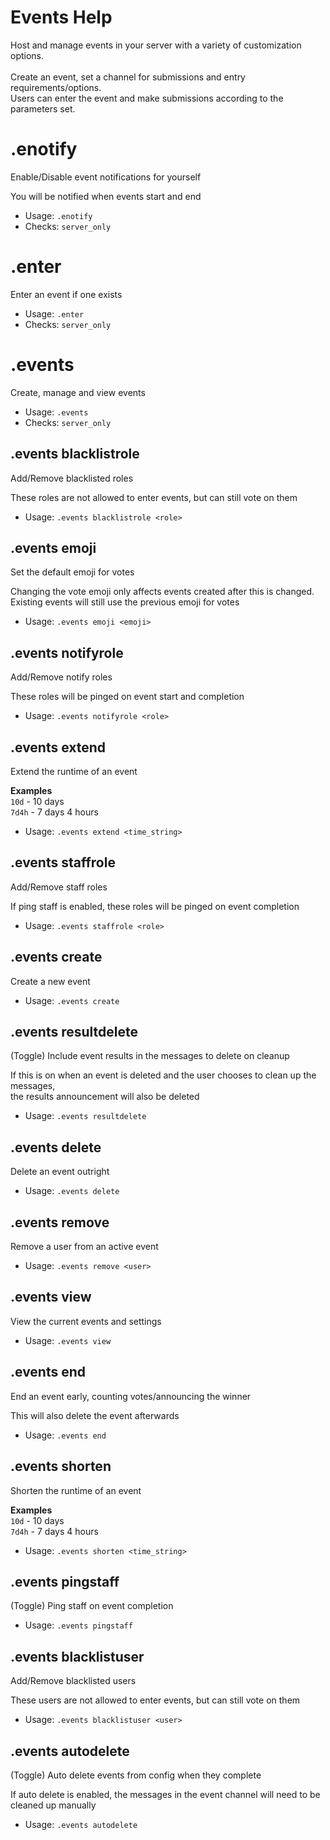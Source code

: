 # Events Help

Host and manage events in your server with a variety of customization options.<br/><br/>Create an event, set a channel for submissions and entry requirements/options.<br/>Users can enter the event and make submissions according to the parameters set.

# .enotify
Enable/Disable event notifications for yourself<br/>

You will be notified when events start and end<br/>
 - Usage: `.enotify`
 - Checks: `server_only`
# .enter
Enter an event if one exists<br/>
 - Usage: `.enter`
 - Checks: `server_only`
# .events
Create, manage and view events<br/>
 - Usage: `.events`
 - Checks: `server_only`
## .events blacklistrole
Add/Remove blacklisted roles<br/>

These roles are not allowed to enter events, but can still vote on them<br/>
 - Usage: `.events blacklistrole <role>`
## .events emoji
Set the default emoji for votes<br/>

Changing the vote emoji only affects events created after this is changed.<br/>
Existing events will still use the previous emoji for votes<br/>
 - Usage: `.events emoji <emoji>`
## .events notifyrole
Add/Remove notify roles<br/>

These roles will be pinged on event start and completion<br/>
 - Usage: `.events notifyrole <role>`
## .events extend
Extend the runtime of an event<br/>

**Examples**<br/>
`10d` - 10 days<br/>
`7d4h` - 7 days 4 hours<br/>
 - Usage: `.events extend <time_string>`
## .events staffrole
Add/Remove staff roles<br/>

If ping staff is enabled, these roles will be pinged on event completion<br/>
 - Usage: `.events staffrole <role>`
## .events create
Create a new event<br/>
 - Usage: `.events create`
## .events resultdelete
(Toggle) Include event results in the messages to delete on cleanup<br/>

If this is on when an event is deleted and the user chooses to clean up the messages,<br/>
the results announcement will also be deleted<br/>
 - Usage: `.events resultdelete`
## .events delete
Delete an event outright<br/>
 - Usage: `.events delete`
## .events remove
Remove a user from an active event<br/>
 - Usage: `.events remove <user>`
## .events view
View the current events and settings<br/>
 - Usage: `.events view`
## .events end
End an event early, counting votes/announcing the winner<br/>

This will also delete the event afterwards<br/>
 - Usage: `.events end`
## .events shorten
Shorten the runtime of an event<br/>

**Examples**<br/>
`10d` - 10 days<br/>
`7d4h` - 7 days 4 hours<br/>
 - Usage: `.events shorten <time_string>`
## .events pingstaff
(Toggle) Ping staff on event completion<br/>
 - Usage: `.events pingstaff`
## .events blacklistuser
Add/Remove blacklisted users<br/>

These users are not allowed to enter events, but can still vote on them<br/>
 - Usage: `.events blacklistuser <user>`
## .events autodelete
(Toggle) Auto delete events from config when they complete<br/>

If auto delete is enabled, the messages in the event channel will need to be cleaned up manually<br/>
 - Usage: `.events autodelete`
